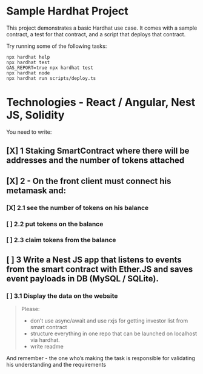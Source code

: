 # Sample Hardhat Project

This project demonstrates a basic Hardhat use case. It comes with a sample contract, a test for that contract, and a
script that deploys that contract.

Try running some of the following tasks:

```shell
npx hardhat help
npx hardhat test
GAS_REPORT=true npx hardhat test
npx hardhat node
npx hardhat run scripts/deploy.ts
```

# Technologies - React / Angular, Nest JS, Solidity

You need to write:

## [X] 1 Staking SmartContract where there will be addresses and the number of tokens attached

## [X] 2 - On the front client must connect his metamask and:

### [X] 2.1 see the number of tokens on his balance

### [ ] 2.2 put tokens on the balance

### [ ] 2.3 claim tokens from the balance

## [ ] 3 Write a Nest JS app that listens to events from the smart contract with Ether.JS and saves event payloads in DB (MySQL / SQLite).

### [ ] 3.1 Display the data on the website

> Please:
> - don’t use async/await and use rxjs for getting investor list from smart contract
> - structure everything in one repo that can be launched on localhost via hardhat.
> - write readme

And remember - the one who’s making the task is responsible for validating his understanding and the requirements